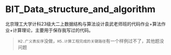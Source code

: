 # BIT_Data_structure_and_algorithm

北京理工大学计科23级大二上数据结构与算法设计袁武老师班的代码作业+算法作业+计算理论，主要用于保存我写过的代码。

> `H2.广义表反序`没做，`H5.计算工程完成的关键路径`有一个样例过不了，其他题没问题
